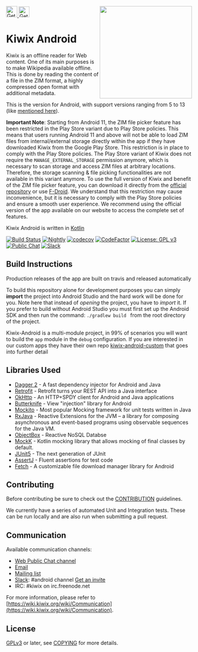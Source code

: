 <img src="https://upload.wikimedia.org/wikipedia/commons/thumb/e/e7/Kiwix_logo_v3_glow.png/512px-Kiwix_logo_v3_glow.png" align="right" height='250' />
<a href="https://play.google.com/store/apps/details?id=org.kiwix.kiwixmobile" target="_blank" align="left">
  <img src="https://play.google.com/intl/en/badges/images/badge_new.png" alt="Get it on Google Play" height="30" />
</a>
<a href="https://f-droid.org/fr/packages/org.kiwix.kiwixmobile/" target="_blank" align="left">
  <img src="https://upload.wikimedia.org/wikipedia/commons/thumb/0/0d/Get_it_on_F-Droid.svg/320px-Get_it_on_F-Droid.svg.png" alt="Get it on F-Droid" height="29" />
</a>

# Kiwix Android

Kiwix is an offline reader for Web content. One of its main purposes
is to make Wikipedia available offline. This is done by reading the
content of a file in the ZIM format, a highly compressed open format
with additional metadata.

This is the version for Android, with support versions ranging from 5
to 13 (like [mentioned
here](https://github.com/kiwix/kiwix-android/blob/develop/buildSrc/src/main/kotlin/Config.kt)).

**Important Note**: Starting from Android 11, the ZIM file picker
feature has been restricted in the Play Store variant due to Play
Store policies.  This means that users running Android 11 and above
will not be able to load ZIM files from internal/external storage
directly within the app if they have downloaded Kiwix from the Google
Play Store.  This restriction is in place to comply with the Play
Store policies.  The Play Store variant of Kiwix does not require the
`MANAGE_EXTERNAL_STORAGE` permission anymore, which is necessary to
scan storage and access ZIM files at arbitrary locations.  Therefore,
the storage scanning & file picking functionalities are not available
in this variant anymore.  To use the full version of Kiwix and benefit
of the ZIM file picker feature, you can download it directly from the
[official
repository](https://download.kiwix.org/release/kiwix-android/) or use
[F-Droid](https://fdroid.kiwix.org). We understand that this
restriction may cause inconvenience, but it is necessary to comply
with the Play Store policies and ensure a smooth user experience.  We
recommend using the official version of the app available on our
website to access the complete set of features.

Kiwix Android is written in [Kotlin](https://kotlinlang.org/)

[![Build Status](https://github.com/kiwix/kiwix-android/workflows/CI/badge.svg?query=branch%3Adevelop+workflow%3ANightly)](https://github.com/kiwix/kiwix-android/actions?query=workflow%3ACI+branch%3Adevelop)
[![Nightly](https://github.com/kiwix/kiwix-android/actions/workflows/nightly.yml/badge.svg)](https://github.com/kiwix/kiwix-android/actions/workflows/nightly.yml)
[![codecov](https://codecov.io/gh/kiwix/kiwix-android/branch/develop/graph/badge.svg)](https://codecov.io/gh/kiwix/kiwix-android)
[![CodeFactor](https://www.codefactor.io/repository/github/kiwix/kiwix-android/badge)](https://www.codefactor.io/repository/github/kiwix/kiwix-android)
[![License: GPL v3](https://img.shields.io/badge/License-GPLv3-blue.svg)](https://www.gnu.org/licenses/gpl-3.0)
[![Public Chat](https://img.shields.io/badge/public-chat-green)](https://chat.kiwix.org)
[![Slack](https://img.shields.io/badge/Slack-chat-E01E5A)](https://kiwixoffline.slack.com)

## Build Instructions

Production releases of the app are built on travis and released automatically

To build this repository alone for development purposes you can simply
**import** the project into Android Studio and the hard work will be done
for you. Note here that instead of *opening* the project, you have to *import* it. If you prefer to build without Android Studio you must first
set up the Android SDK and then run the command: `./gradlew build `
from the root directory of the project.

Kiwix-Android is a multi-module project, in 99% of scenarios you will want to build the `app` module in the `debug` configuration.
If you are interested in our custom apps they have their own repo [kiwix-android-custom](https://github.com/kiwix/kiwix-android-custom
) that goes into further detail

## Libraries Used

- [Dagger 2](https://github.com/google/dagger) - A fast dependency injector for Android and Java
- [Retrofit](https://square.github.io/retrofit/) - Retrofit turns your REST API into a Java interface
- [OkHttp](https://github.com/square/okhttp) - An HTTP+SPDY client for Android and Java applications
- [Butterknife](https://jakewharton.github.io/butterknife/) - View "injection" library for Android
- [Mockito](https://github.com/mockito/mockito) - Most popular Mocking framework for unit tests written in Java
- [RxJava](https://github.com/ReactiveX/RxJava) - Reactive Extensions for the JVM – a library for composing asynchronous and event-based programs using observable sequences for the Java VM.
- [ObjectBox](https://github.com/objectbox/objectbox-java) - Reactive NoSQL Databse
- [MockK](https://github.com/mockk/mockk) - Kotlin mocking library that allows mocking of final classes by default.
- [JUnit5](https://github.com/junit-team/junit5/) - The next generation of JUnit
- [AssertJ](https://github.com/joel-costigliola/assertj-core) - Fluent assertions for test code
- [Fetch](https://github.com/tonyofrancis/Fetch) - A customizable file download manager library for Android

## Contributing

Before contributing be sure to check out the
[CONTRIBUTION](https://github.com/kiwix/kiwix-android/blob/develop/CONTRIBUTING.md)
guidelines.

We currently have a series of automated Unit and Integration
tests. These can be run locally and are also run when submitting a
pull request.

## Communication

Available communication channels:
* [Web Public Chat channel](https://chat.kiwix.org)
* [Email](mailto:contact+android@kiwix.org)
* [Mailing list](mailto:kiwix-developer@lists.sourceforge.net)
* [Slack](https://kiwixoffline.slack.com): #android channel [Get an invite](https://join.slack.com/t/kiwixoffline/shared_invite/zt-19s7tsi68-xlgHdmDr5c6MJ7uFmJuBkg)
* IRC: #kiwix on irc.freenode.net

For more information, please refer to
[https://wiki.kiwix.org/wiki/Communication](https://wiki.kiwix.org/wiki/Communication).

## License

[GPLv3](https://www.gnu.org/licenses/gpl-3.0) or later, see
[COPYING](COPYING) for more details.
